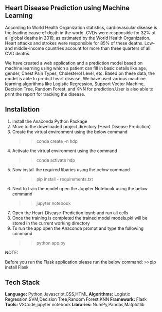 ## Heart Disease Prediction using Machine Learning 

According to World Health Organization statistics, cardiovascular disease is the leading cause of death in the world. CVDs were responsible for 32% of all global deaths in 2019, as estimated by the World Health Organization. Heart attacks and strokes were responsible for 85% of these deaths. Low- and middle-income countries account for more than three quarters of all CVD deaths.

We have created a web application and a prediction model based on machine learning using which a patient can fill in basic details like age, gender, Chest Pain Types, Cholesterol Level, etc. Based on these data, the model is able to predict heart disease. We have used various machine learning algorithms like Logistic Regression, Support Vector Machine, Decision Tree, Random Forest, and KNN for prediction.User is also able to print the report for tracking the disease.

## Installation
1. Install the Anaconda Python Package
2. Move to the downloaded project directory (Heart Disease Prediction)
3. Create the virtual environment using the below command
	>>conda create -n hdp
4. Activate the virtual environment using the command
	>>conda activate hdp
5. Now install the required libaries using the below command
	>>pip install - requirements.txt
6. Next to train the model open the Jupyter Notebook using the below command
	>>jupyter notebook
7. Open the Heart-Disease-Prediction.ipynb and run all cells
8. Once the training is completed the trained model models.pkl will be stored in the current working directory
9. To run the app open the Anaconda prompt and type the following command
	>>python app.py 


NOTE:

Before you run the Flask application please run the below command:
	>>pip install Flask
	
	
## Tech Stack

**Language:** Python,Javascript,CSS,HTML
**Algorithms:** Logistic Regression,SVM,Decision Tree,Random Forest,KNN
**Framework:** Flask
**Tools:** VSCode,jupyter notebook
**Libraries:** NumPy,Pandas,Matplotlib


